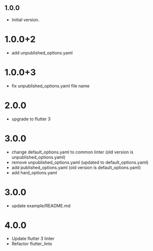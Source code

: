 ## 1.0.0

- Initial version.

# 1.0.0+2

- add unpublished_options.yaml

# 1.0.0+3

- fix unpublished_options.yaml file name

# 2.0.0

- upgrade to flutter 3

# 3.0.0

- change default_options.yaml to common linter (old version is unpublished_options.yaml)
- remove unpublished_options.yaml (updated to default_options.yaml)
- add published_options.yaml (old version is default_options.yaml)
- add hard_options.yaml

# 3.0.0

- update example/README.md

# 4.0.0

- Update flutter 3 linter
- Refactor flutter_lints